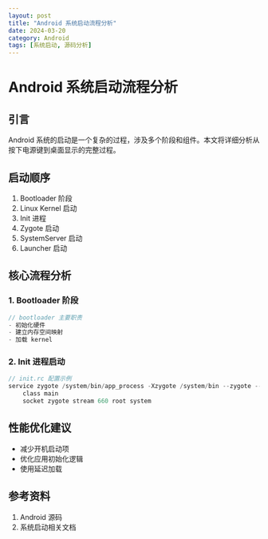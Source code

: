 ```yaml
---
layout: post
title: "Android 系统启动流程分析"
date: 2024-03-20
category: Android
tags: [系统启动, 源码分析]
---
```


# Android 系统启动流程分析

## 引言
Android 系统的启动是一个复杂的过程，涉及多个阶段和组件。本文将详细分析从按下电源键到桌面显示的完整过程。

## 启动顺序
1. Bootloader 阶段
2. Linux Kernel 启动
3. Init 进程
4. Zygote 启动
5. SystemServer 启动
6. Launcher 启动

## 核心流程分析

### 1. Bootloader 阶段
```c
// bootloader 主要职责
- 初始化硬件
- 建立内存空间映射
- 加载 kernel
```

### 2. Init 进程启动
```c
// init.rc 配置示例
service zygote /system/bin/app_process -Xzygote /system/bin --zygote --start-system-server
    class main
    socket zygote stream 660 root system
```

## 性能优化建议
- 减少开机启动项
- 优化应用初始化逻辑
- 使用延迟加载

## 参考资料
1. Android 源码
2. 系统启动相关文档 
